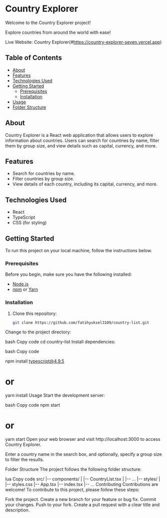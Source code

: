 # Country Explorer

Welcome to the Country Explorer project!

Explore countries from around the world with ease!

Live Website: Country Explorer(#https://country-explorer-seven.vercel.app)


## Table of Contents

- [About](#about)
- [Features](#features)
- [Technologies Used](#technologies-used)
- [Getting Started](#getting-started)
  - [Prerequisites](#prerequisites)
  - [Installation](#installation)
- [Usage](#usage)
- [Folder Structure](#folder-structure)

## About

Country Explorer is a React web application that allows users to explore information about countries. Users can search for countries by name, filter them by group size, and view details such as capital, currency, and more.

## Features

- Search for countries by name.
- Filter countries by group size.
- View details of each country, including its capital, currency, and more.

## Technologies Used

- React
- TypeScript
- CSS (for styling)

## Getting Started

To run this project on your local machine, follow the instructions below.

### Prerequisites

Before you begin, make sure you have the following installed:

- [Node.js](https://nodejs.org/)
- [npm](https://www.npmjs.com/) or [Yarn](https://yarnpkg.com/)

### Installation

1. Clone this repository:

   ```bash
   git clone https://github.com/fatihyuksel3109/country-list.git
Change to the project directory:

bash
Copy code
cd country-list
Install dependencies:

bash
Copy code

npm install typescript@4.9.5
# or

yarn install
Usage
Start the development server:

bash
Copy code
npm start
# or
yarn start
Open your web browser and visit http://localhost:3000 to access Country Explorer.

Enter a country name in the search box, and optionally, specify a group size to filter the results.

Folder Structure
The project follows the following folder structure:

lua
Copy code
src/
|-- components/
|   |-- CountryList.tsx
|   |-- ...
|-- styles/
|   |-- styles.css
|-- App.tsx
|-- index.tsx
|-- ...
Contributing
Contributions are welcome! To contribute to this project, please follow these steps:

Fork the project.
Create a new branch for your feature or bug fix.
Commit your changes.
Push to your fork.
Create a pull request with a clear title and description.
